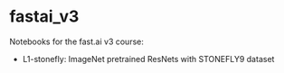 # fastai_v3
Notebooks for the fast.ai v3 course:

* L1-stonefly: ImageNet pretrained ResNets with STONEFLY9 dataset
